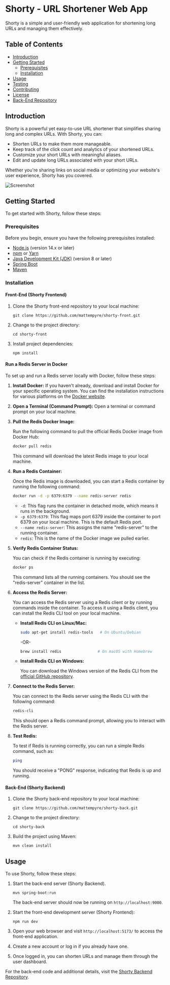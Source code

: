 # Shorty - URL Shortener Web App

Shorty is a simple and user-friendly web application for shortening long URLs and managing them effectively.

## Table of Contents

- [Introduction](#introduction)
- [Getting Started](#getting-started)
  - [Prerequisites](#prerequisites)
  - [Installation](#installation)
- [Usage](#usage)
- [Testing](#testing)
- [Contributing](#contributing)
- [License](#license)
- [Back-End Repository](#back-end-repository)

## Introduction

Shorty is a powerful yet easy-to-use URL shortener that simplifies sharing long and complex URLs. With Shorty, you can:

- Shorten URLs to make them more manageable.
- Keep track of the click count and analytics of your shortened URLs.
- Customize your short URLs with meaningful aliases.
- Edit and update long URLs associated with your short URLs.

Whether you're sharing links on social media or optimizing your website's user experience, Shorty has you covered.

![Screenshot](https://github.com/mattempyre/shorty-front/blob/main/public/screenshot.png)

## Getting Started

To get started with Shorty, follow these steps:

### Prerequisites

Before you begin, ensure you have the following prerequisites installed:

- [Node.js](https://nodejs.org/) (version 14.x or later)
- [npm](https://www.npmjs.com/) or [Yarn](https://yarnpkg.com/)
- [Java Development Kit (JDK)](https://www.oracle.com/java/technologies/javase-downloads.html) (version 8 or later)
- [Spring Boot](https://spring.io/projects/spring-boot)
- [Maven](https://maven.apache.org/)

### Installation

#### Front-End (Shorty Frontend)

1. Clone the Shorty front-end repository to your local machine:

   ```shell
   git clone https://github.com/mattempyre/shorty-front.git
   ```

2. Change to the project directory:

   ```shell
   cd shorty-front
   ```

3. Install project dependencies:

   ```shell
   npm install
   ```

#### Run a Redis Server in Docker

To set up and run a Redis server locally with Docker, follow these steps:

1. **Install Docker:** If you haven't already, download and install Docker for your specific operating system. You can find the installation instructions for various platforms on the [Docker website](https://docs.docker.com/get-docker/).

2. **Open a Terminal (Command Prompt):** Open a terminal or command prompt on your local machine.

3. **Pull the Redis Docker Image:**

   Run the following command to pull the official Redis Docker image from Docker Hub:

   ```bash
   docker pull redis
   ```

   This command will download the latest Redis image to your local machine.

4. **Run a Redis Container:**

   Once the Redis image is downloaded, you can start a Redis container by running the following command:

   ```bash
   docker run -d -p 6379:6379 --name redis-server redis
   ```

   - `-d`: This flag runs the container in detached mode, which means it runs in the background.
   - `-p 6379:6379`: This flag maps port 6379 inside the container to port 6379 on your local machine. This is the default Redis port.
   - `--name redis-server`: This assigns the name "redis-server" to the running container.
   - `redis`: This is the name of the Docker image we pulled earlier.

5. **Verify Redis Container Status:**

   You can check if the Redis container is running by executing:

   ```bash
   docker ps
   ```

   This command lists all the running containers. You should see the "redis-server" container in the list.

6. **Access the Redis Server:**

   You can access the Redis server using a Redis client or by running commands inside the container. To access it using a Redis client, you can install the Redis CLI tool on your local machine.

   - **Install Redis CLI on Linux/Mac:**

     ```bash
     sudo apt-get install redis-tools   # On Ubuntu/Debian
     ```

     -OR-

     ```bash
     brew install redis                # On macOS with Homebrew
     ```

   - **Install Redis CLI on Windows:**

     You can download the Windows version of the Redis CLI from the [official GitHub repository](https://github.com/microsoftarchive/redis/releases).

7. **Connect to the Redis Server:**

   You can connect to the Redis server using the Redis CLI with the following command:

   ```bash
   redis-cli
   ```

   This should open a Redis command prompt, allowing you to interact with the Redis server.

8. **Test Redis:**

   To test if Redis is running correctly, you can run a simple Redis command, such as:

   ```bash
   ping
   ```

   You should receive a "PONG" response, indicating that Redis is up and running.

#### Back-End (Shorty Backend)

1. Clone the Shorty back-end repository to your local machine:

   ```shell
   git clone https://github.com/mattempyre/shorty-back.git
   ```

2. Change to the project directory:

   ```shell
   cd shorty-back
   ```

3. Build the project using Maven:

   ```shell
   mvn clean install
   ```

## Usage

To use Shorty, follow these steps:

1. Start the back-end server (Shorty Backend).

   ```shell
   mvn spring-boot:run
   ```

   The back-end server should now be running on `http://localhost:9000`.

2. Start the front-end development server (Shorty Frontend):

   ```shell
   npm run dev
   ```

3. Open your web browser and visit `http://localhost:5173/` to access the front-end application.

4. Create a new account or log in if you already have one.

5. Once logged in, you can shorten URLs and manage them through the user dashboard.

For the back-end code and additional details, visit the [Shorty Backend Repository](https://github.com/mattempyre/shorty-back).
